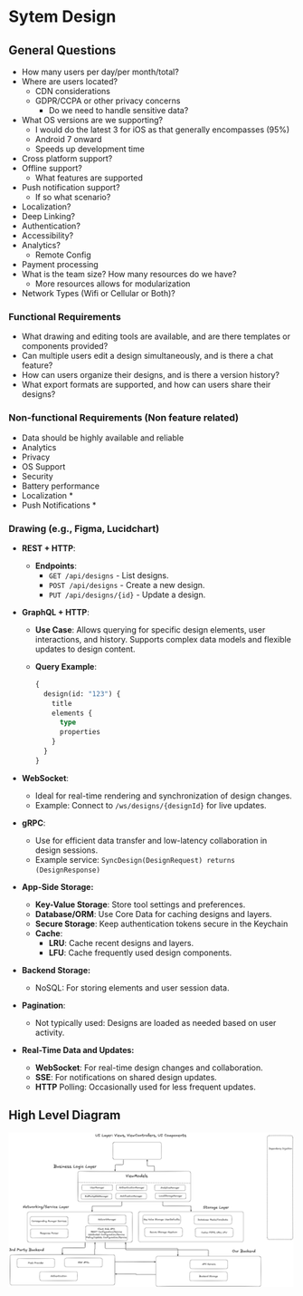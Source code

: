 # Sytem Design

## General Questions

- How many users per day/per month/total?
- Where are users located?
  - CDN considerations
  - GDPR/CCPA or other privacy concerns
    - Do we need to handle sensitive data?
- What OS versions are we supporting?
  - I would do the latest 3 for iOS as that generally encompasses (95%)
  - Android 7 onward
  - Speeds up development time
- Cross platform support?
- Offline support?
  - What features are supported
- Push notification support?
  - If so what scenario?
- Localization?
- Deep Linking?
- Authentication?
- Accessibility?
- Analytics?
  - Remote Config
- Payment processing
- What is the team size? How many resources do we have?
  - More resources allows for modularization
- Network Types (Wifi or Cellular or Both)?

### Functional Requirements

- What drawing and editing tools are available, and are there templates or components provided?
- Can multiple users edit a design simultaneously, and is there a chat feature?
- How can users organize their designs, and is there a version history?
- What export formats are supported, and how can users share their designs?

### Non-functional Requirements (Non feature related)

- Data should be highly available and reliable
- Analytics
- Privacy
- OS Support
- Security
- Battery performance
- Localization *
- Push Notifications *

### Drawing (e.g., Figma, Lucidchart)

- **REST + HTTP**:
  - **Endpoints**:
    - `GET /api/designs` - List designs.
    - `POST /api/designs` - Create a new design.
    - `PUT /api/designs/{id}` - Update a design.

- **GraphQL + HTTP**:
  - **Use Case**: Allows querying for specific design elements, user interactions, and history. Supports complex data models and flexible updates to design content.
  - **Query Example**:

    ```graphql
    {
      design(id: "123") {
        title
        elements {
          type
          properties
        }
      }
    }
    ```

- **WebSocket**:
  - Ideal for real-time rendering and synchronization of design changes.
  - Example: Connect to `/ws/designs/{designId}` for live updates.

- **gRPC**:
  - Use for efficient data transfer and low-latency collaboration in design sessions.
  - Example service: `SyncDesign(DesignRequest) returns (DesignResponse)`

- **App-Side Storage:**
  - **Key-Value Storage**: Store tool settings and preferences.
  - **Database/ORM**: Use Core Data for caching designs and layers.
  - **Secure Storage**: Keep authentication tokens secure in the Keychain
  - **Cache**:
    - **LRU**: Cache recent designs and layers.
    - **LFU**: Cache frequently used design components.
  
- **Backend Storage:**
  - NoSQL: For storing elements and user session data.

- **Pagination**:
  - Not typically used: Designs are loaded as needed based on user activity.

- **Real-Time Data and Updates:**
  - **WebSocket**: For real-time design changes and collaboration.
  - **SSE**: For notifications on shared design updates.
  - **HTTP** Polling: Occasionally used for less frequent updates.

## High Level Diagram

![Getting Started](iOSDesign.png)

